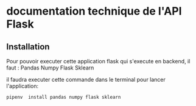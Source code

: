 # documentation technique de l'API Flask 
## Installation 
Pour pouvoir executer cette application flask qui s'execute en backend, il faut :
Pandas
Numpy
Flask
Sklearn

il faudra executer cette commande dans le terminal pour lancer l'application:

    pipenv  install pandas numpy flask sklearn